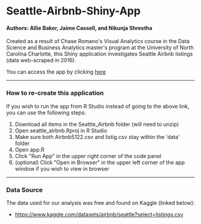 # Seattle-Airbnb-Shiny-App
#### Authors: Allie Baker, Jaime Cassell, and Nikunja Shrestha 

Created as a result of Chase Romano's Visual Analytics course in the Data Science and Business Analytics master's program at the University of North Carolina Charlotte, this Shiny application investigates Seattle Airbnb listings (data web-scraped in 2016).

You can access the app by clicking [here](https://allie-baker-uncc.shinyapps.io/seattle_airbnb/)

- - - -

### How to re-create this application
If you wish to run the app from R Studio instead of going to the above link, you can use the following steps:

1. Download all items in the Seattle_Airbnb folder (will need to unzip)
2. Open seattle_airbnb.Rproj in R Studio
3. Make sure both Airbnb5122.csv and listig.csv stay within the 'data' folder
4. Open app.R
5. Click "Run App" in the upper right corner of the code panel
6. (optional) Click "Open in Browser" in the upper left corner of the app window if you wish to view in browser

- - - -

### Data Source
The data used for our analysis was free and found on Kaggle (linked below): 
* https://www.kaggle.com/datasets/airbnb/seattle?select=listings.csv
